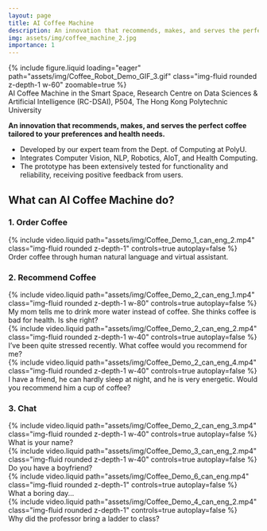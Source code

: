 ```yaml
---
layout: page
title: AI Coffee Machine
description: An innovation that recommends, makes, and serves the perfect coffee tailored to your preferences and health needs
img: assets/img/coffee_machine_2.jpg
importance: 1
---
```



<div class="row mt-3">
    <div class="col-sm mt-3 mt-md-0">
        <!-- {% include figure.liquid loading="eager" path="assets/img/coffee_machine_2.jpg" class="img-fluid rounded z-depth-1 w-60" zoomable=true %} -->
        {% include figure.liquid loading="eager" path="assets/img/Coffee_Robot_Demo_GIF_3.gif" class="img-fluid rounded z-depth-1 w-60" zoomable=true %}
        <div class="caption">
            AI Coffee Machine in the Smart Space, Research Centre on Data Sciences & Artificial Intelligence (RC-DSAI), P504, The Hong Kong Polytechnic University
        </div>
    </div>
</div>

**An innovation that recommends, makes, and serves the perfect coffee tailored to your preferences and health needs.**
- Developed by our expert team from the Dept. of Computing at PolyU.
- Integrates Computer Vision, NLP, Robotics, AIoT, and Health Computing. 
- The prototype has been extensively tested for functionality and reliability, receiving positive feedback from users. 


## What can AI Coffee Machine do?

### 1. Order Coffee

<div class="row mt-3">
    <div class="col-sm mt-3 mt-md-0">
        {% include video.liquid path="assets/img/Coffee_Demo_1_can_eng_2.mp4" class="img-fluid rounded z-depth-1" controls=true autoplay=false %}
        <div class="caption">
            Order coffee through human natural language and virtual assistant.
        </div>
    </div>
</div>


### 2. Recommend Coffee

<div class="row mt-3">
    <div class="col-sm mt-3 mt-md-0">
        {% include video.liquid path="assets/img/Coffee_Demo_2_can_eng_1.mp4" class="img-fluid rounded z-depth-1 w-80" controls=true autoplay=false %}
        <div class="caption">
            My mom tells me to drink more water instead of coffee. She thinks coffee is bad for health. Is she right?
        </div>
    </div>
</div>


<div class="row mt-3">
    <div class="col-sm mt-3 mt-md-0">
        {% include video.liquid path="assets/img/Coffee_Demo_2_can_eng_2.mp4" class="img-fluid rounded z-depth-1 w-40" controls=true autoplay=false %}
        <div class="caption">
            I’ve been quite stressed recently. What coffee would you recommend for me?
        </div>
    </div>
    <div class="col-sm mt-3 mt-md-0">
        {% include video.liquid path="assets/img/Coffee_Demo_2_can_eng_4.mp4" class="img-fluid rounded z-depth-1 w-40" controls=true autoplay=false %}
        <div class="caption">
            I have a friend, he can hardly sleep at night, and he is very energetic. Would you recommend him a cup of coffee?
        </div>
    </div>
</div>



### 3. Chat

<div class="row mt-3">
    <div class="col-sm mt-3 mt-md-0">
        {% include video.liquid path="assets/img/Coffee_Demo_2_can_eng_3.mp4" class="img-fluid rounded z-depth-1 w-40" controls=true autoplay=false %}
        <div class="caption">
            What is your name?
        </div>
    </div>
    <div class="col-sm mt-3 mt-md-0">
        {% include video.liquid path="assets/img/Coffee_Demo_3_can_eng_2.mp4" class="img-fluid rounded z-depth-1 w-40" controls=true autoplay=false %}
        <div class="caption">
            Do you have a boyfriend?
        </div>
    </div>
</div>

<div class="row mt-3">
    <div class="col-sm mt-3 mt-md-0">
        {% include video.liquid path="assets/img/Coffee_Demo_6_can_eng.mp4" class="img-fluid rounded z-depth-1" controls=true autoplay=false %}
        <div class="caption">
            What a boring day...
        </div>
    </div>
    <div class="col-sm mt-3 mt-md-0">
        {% include video.liquid path="assets/img/Coffee_Demo_4_can_eng_2.mp4" class="img-fluid rounded z-depth-1" controls=true autoplay=false %}
        <div class="caption">
            Why did the professor bring a ladder to class?
        </div>
    </div>
</div>
